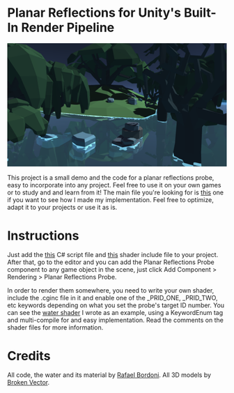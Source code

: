 # Planar Reflections for Unity's Built-In Render Pipeline

![](images/ss1.png)

This project is a small demo and the code for a planar reflections probe, easy to incorporate into any project. Feel free to use it on your own games or to study and and learn from it! The main file you're looking for is [this](source/Assets/Scripts/PlanarReflectionsProbe.cs) one if you want to see how I made my implementation. Feel free to optimize, adapt it to your projects or use it as is.

# Instructions

Just add the [this](source/Assets/Scripts/PlanarReflectionsProbe.cs) C# script file and [this](source/Assets/Shaders/PlanarReflections.cginc) shader include file to your project. After that, go to the editor and you can add the Planar Reflections Probe component to any game object in the scene, just click Add Component > Rendering > Planar Reflections Probe.

In order to render them somewhere, you need to write your own shader, include the .cginc file in it and enable one of the _PRID_ONE, _PRID_TWO, etc keywords depending on what you set the probe's target ID number. You can see the [water shader](source/Assets/Shaders/Water.shader) I wrote as an example, using a KeywordEnum tag and multi-compile for and easy implementation. Read the comments on the shader files for more information.

# Credits

All code, the water and its material by [Rafael Bordoni](https://github.com/eldskald). All 3D models by [Broken Vector](https://assetstore.unity.com/publishers/12124).
